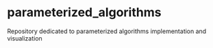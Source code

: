 # parameterized_algorithms
Repository dedicated to parameterized algorithms implementation and visualization
